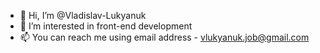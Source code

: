 - 👋 Hi, I’m @Vladislav-Lukyanuk
- 👀 I’m interested in front-end development
- 📫 You can reach me using email address - vlukyanuk.job@gmail.com
